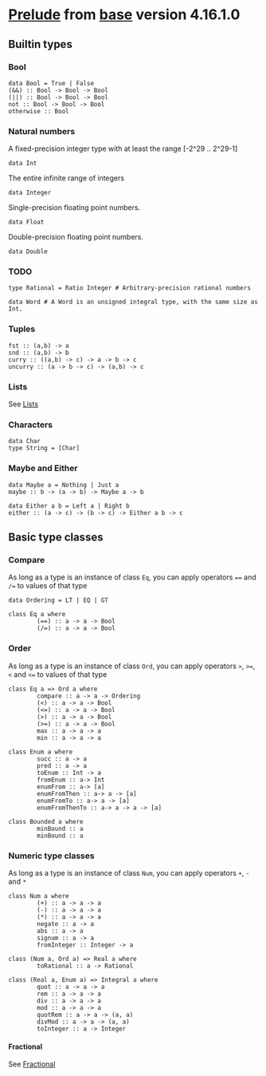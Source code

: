 # [Prelude](https://hackage.haskell.org/package/base-4.16.1.0/docs/Prelude.html) from [base](https://hackage.haskell.org/package/base) version 4.16.1.0 

## Builtin types

### Bool

```
data Bool = True | False
(&&) :: Bool -> Bool -> Bool
(||) :: Bool -> Bool -> Bool
not :: Bool -> Bool -> Bool
otherwise :: Bool
```

### Natural numbers

A fixed-precision integer type with at least the range [-2^29 .. 2^29-1]
```
data Int
```
The entire infinite range of integers
```
data Integer
```
Single-precision floating point numbers.
```
data Float
```
Double-precision floating point numbers.
```
data Double
```

### TODO

```
type Rational = Ratio Integer # Arbitrary-precision rational numbers

data Word # A Word is an unsigned integral type, with the same size as Int.
```

### Tuples

```
fst :: (a,b) -> a
snd :: (a,b) -> b
curry :: ((a,b) -> c) -> a -> b -> c
uncurry :: (a -> b -> c) -> (a,b) -> c
```

### Lists

See [Lists](Lists.md)

### Characters

```
data Char
type String = [Char]
```

### Maybe and Either

```
data Maybe a = Nothing | Just a
maybe :: b -> (a -> b) -> Maybe a -> b
```
```
data Either a b = Left a | Right b
either :: (a -> c) -> (b -> c) -> Either a b -> c
```

## Basic type classes

### Compare

As long as a type is an instance of class ```Eq```, you can apply operators ```==``` and ```/=``` to values of that type

```
data Ordering = LT | EQ | GT
```

```
class Eq a where
        (==) :: a -> a -> Bool
        (/=) :: a -> a -> Bool
```

### Order

As long as a type is an instance of class ```Ord```, you can apply operators ```>```, ```>=```, ```<``` and ```<=``` to values of that type

```
class Eq a => Ord a where
        compare :: a -> a -> Ordering
        (<) :: a -> a -> Bool
        (<=) :: a -> a -> Bool
        (>) :: a -> a -> Bool
        (>=) :: a -> a -> Bool
        max :: a -> a -> a
        min :: a -> a -> a
```

```
class Enum a where
        succ :: a -> a
        pred :: a -> a
        toEnum :: Int -> a
        fromEnum :: a-> Int
        enumFrom :: a-> [a]
        enumFromThen :: a-> a -> [a]
        enumFromTo :: a-> a -> [a]
        enumFromThenTo :: a-> a -> a -> [a]
```

```
class Bounded a where
        minBound :: a
        minBound :: a
```

### Numeric type classes

As long as a type is an instance of class ```Num```, you can apply operators ```+```, ```-``` and ```*```

```
class Num a where
        (+) :: a -> a -> a
        (-) :: a -> a -> a
        (*) :: a -> a -> a
        negate :: a -> a
        abs :: a -> a
        signum :: a -> a
        fromInteger :: Integer -> a
```

```
class (Num a, Ord a) => Real a where
        toRational :: a -> Rational
```

```
class (Real a, Enum a) => Integral a where
        quot :: a -> a -> a
        rem :: a -> a -> a
        div :: a -> a -> a
        mod :: a -> a -> a
        quotRem :: a -> a -> (a, a) 
        divMod :: a -> a -> (a, a) 
        toInteger :: a -> Integer
```

#### Fractional

See [Fractional](NumbersFractional.md)
